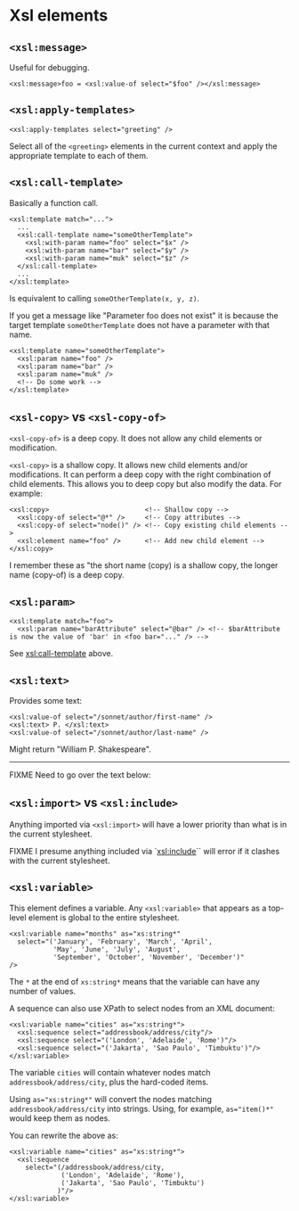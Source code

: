 # Xsl elements

## `<xsl:message>`

Useful for debugging.

    <xsl:message>foo = <xsl:value-of select="$foo" /></xsl:message>

## `<xsl:apply-templates>`

    <xsl:apply-templates select="greeting" />

Select all of the `<greeting>` elements in the current context and apply the appropriate template to each of them.

## `<xsl:call-template>`

Basically a function call.

    <xsl:template match="...">
      ...
      <xsl:call-template name="someOtherTemplate">
        <xsl:with-param name="foo" select="$x" />
        <xsl:with-param name="bar" select="$y" />
        <xsl:with-param name="muk" select="$z" />
      </xsl:call-template>
      ...
    </xsl:template>

Is equivalent to calling `someOtherTemplate(x, y, z)`.

If you get a message like "Parameter foo does not exist" it is because the target template `someOtherTemplate` does not have a parameter with that name.

    <xsl:template name="someOtherTemplate">
      <xsl:param name="foo" />
      <xsl:param name="bar" />
      <xsl:param name="muk" />
      <!-- Do some work -->
    </xsl:template>

## `<xsl-copy>` vs `<xsl-copy-of>`

`<xsl-copy-of>` is a deep copy. It does not allow any child elements or modification.

`<xsl-copy>` is a shallow copy. It allows new child elements and/or modifications. It can perform a deep copy with the right combination of child elements. This allows you to deep copy but also modify the data. For example:

    <xsl:copy>                        <!-- Shallow copy -->
      <xsl:copy-of select="@*" />     <!-- Copy attributes -->
      <xsl:copy-of select="node()" /> <!-- Copy existing child elements -->
      <xsl:element name="foo" />      <!-- Add new child element -->
    </xsl:copy>

I remember these as "the short name (copy) is a shallow copy, the longer name (copy-of) is a deep copy.

## `<xsl:param>`

    <xsl:template match="foo">
      <xsl:param name="barAttribute" select="@bar" /> <!-- $barAttribute is now the value of 'bar' in <foo bar="..." /> -->

See [xsl:call-template](#xslcall-template) above.

## `<xsl:text>`

Provides some text:

    <xsl:value-of select="/sonnet/author/first-name" />
    <xsl:text> P. </xsl:text>
    <xsl:value-of select="/sonnet/author/last-name" />

Might return "William P. Shakespeare".

----

FIXME Need to go over the text below:

## `<xsl:import>` vs `<xsl:include>`

Anything imported via `<xsl:import>` will have a lower priority than what is in the current stylesheet.

FIXME I presume anything included via `<xsl:include>`` will error if it clashes with the current stylesheet.

## `<xsl:variable>`

This element defines a variable. Any `<xsl:variable>` that appears as a top-level element is global to the entire stylesheet.

    <xsl:variable name="months" as="xs:string*"
      select="('January', 'February', 'March', 'April', 
               'May', 'June', 'July', 'August', 
               'September', 'October', 'November', 'December')"
    />

The `*` at the end of `xs:string*` means that the variable can have any number of values.

A sequence can also use XPath to select nodes from an XML document:

    <xsl:variable name="cities" as="xs:string*">
      <xsl:sequence select="addressbook/address/city"/>
      <xsl:sequence select="('London', 'Adelaide', 'Rome')"/>
      <xsl:sequence select="('Jakarta', 'Sao Paulo', 'Timbuktu')"/>
    </xsl:variable>

The variable `cities` will contain whatever nodes match `addressbook/address/city`, plus the hard-coded items.

Using `as="xs:string*"` will convert the nodes matching `addressbook/address/city` into strings. Using, for example, `as="item()*"` would keep them as nodes.

You can rewrite the above as:

    <xsl:variable name="cities" as="xs:string*">
      <xsl:sequence 
        select="(/addressbook/address/city, 
                 ('London', 'Adelaide', 'Rome'), 
                 ('Jakarta', 'Sao Paulo', 'Timbuktu')
                )"/>
    </xsl:variable>
